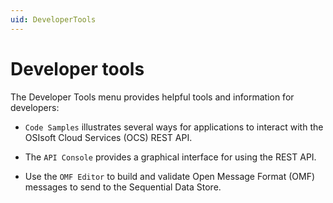 ```yaml
---
uid: DeveloperTools
---
```


# Developer tools

The Developer Tools menu provides helpful tools and information for developers:

* `Code Samples` illustrates several ways for applications to interact with the OSIsoft Cloud Services (OCS) REST API.

* The `API Console` provides a graphical interface for using the REST API.

* Use the `OMF Editor` to build and validate Open Message Format (OMF) messages to send to the Sequential Data Store.
